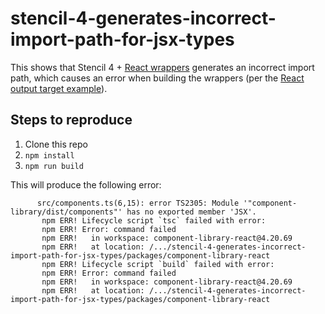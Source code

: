 # stencil-4-generates-incorrect-import-path-for-jsx-types

This shows that Stencil 4 + [React wrappers](https://github.com/ionic-team/stencil-ds-output-targets/tree/main/packages/react-output-target) generates an incorrect import path, which causes an error when building the wrappers (per the [React output target example](https://github.com/ionic-team/stencil-ds-output-targets/tree/main/packages/example-project/component-library-react)).

## Steps to reproduce

1. Clone this repo
2. `npm install`
3. `npm run build`

This will produce the following error:

```cli
      src/components.ts(6,15): error TS2305: Module '"component-library/dist/components"' has no exported member 'JSX'.
       npm ERR! Lifecycle script `tsc` failed with error:
       npm ERR! Error: command failed
       npm ERR!   in workspace: component-library-react@4.20.69
       npm ERR!   at location: /.../stencil-4-generates-incorrect-import-path-for-jsx-types/packages/component-library-react
       npm ERR! Lifecycle script `build` failed with error:
       npm ERR! Error: command failed
       npm ERR!   in workspace: component-library-react@4.20.69
       npm ERR!   at location: /.../stencil-4-generates-incorrect-import-path-for-jsx-types/packages/component-library-react
```
